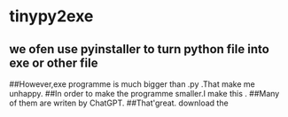 # tinypy2exe
## we ofen use pyinstaller to turn python file into exe or other file
##However,exe programme is much bigger than .py .That make me unhappy.
##In order to make the programme smaller.I make this .
##Many of them are writen by ChatGPT.
##That'great.
download the 
